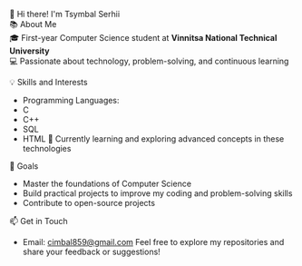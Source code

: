 👋 Hi there! I'm Tsymbal Serhii  
📚 About Me  
🎓 First-year Computer Science student at **Vinnitsa National Technical University**  
💻 Passionate about technology, problem-solving, and continuous learning  

💡 Skills and Interests  
  - Programming Languages:  
  - C  
  - C++  
  - SQL  
  - HTML
🌟 Currently learning and exploring advanced concepts in these technologies  

🚀 Goals  
- Master the foundations of Computer Science  
- Build practical projects to improve my coding and problem-solving skills  
- Contribute to open-source projects  

📫 Get in Touch  
- Email: cimbal859@gmail.com 
Feel free to explore my repositories and share your feedback or suggestions!
